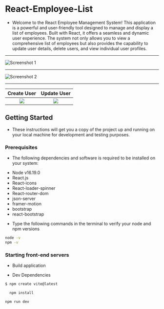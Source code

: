 # React-Employee-List

* Welcome to the React Employee Management System! This application is a powerful and user-friendly tool designed to manage and display a list of employees. Built with React, it offers a seamless and dynamic user experience. The system not only allows you to view a  comprehensive list of employees but also provides the capability to update user details, delete users, and view individual user profiles.

---

![Screenshot 1](https://github.com/americanoame/React-Employee-List/assets/77306236/8366a4ad-c520-400a-9944-65a694082ec5)

---

![Screenshot 2](https://github.com/americanoame/React-Employee-List/assets/77306236/e87c0e1c-931f-45a9-9461-45af65b76575)

---

Create User                |  Update User
:-------------------------:|:-------------------------:
![](https://github.com/americanoame/React-Employee-List/assets/77306236/769e7266-dfd3-4dcb-91fe-53306d0132e9)  |  ![](https://github.com/americanoame/React-Employee-List/assets/77306236/3e43977c-540b-435e-930e-93c2541fc369)

## Getting Started

* These instructions will get you a copy of the project up and running on your local machine for development and testing purposes.

### Prerequisites

* The following dependencies and software is required to be installed on your system:

- Node v16.19.0
- React.js
- React-icons
- React-loader-spinner
- React-router-dom
- json-server
- framer-motion
- bootstrap
- react-bootstrap

* Type the following commands in the terminal to verify your node and npm versions

```bash
node -v
npm -v
```

### Starting front-end servers

- Build application

- Dev Dependencies

```bash
$ npm create vite@latest
```

```bash
  npm install
```

```bash
npm run dev
```

